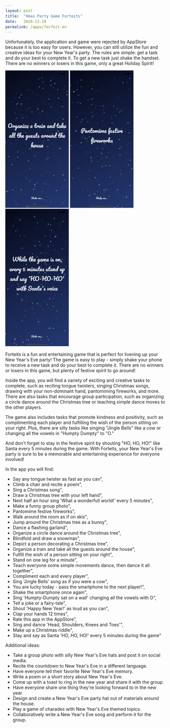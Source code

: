 ```yaml
---
layout: post
title:  "Xmas Party Game Forteits"
date:   2020-12-18
permalink: /apps/forfeit-en
---
```

Unfortunately, the application and game were rejected by AppStore because it is too easy for users. However, you can still utilize the fun and creative ideas for your New Year's party.
The rules are simple: get a task and do your best to complete it. To get a new task just shake the handset. There are no winners or losers in this game, only a great Holiday Spirit! 

<img src="/assets/images/forfeit/1.png" width="200"/>
<img src="/assets/images/forfeit/2.png" width="200"/>
<img src="/assets/images/forfeit/3.png" width="200"/>

Forteits is a fun and entertaining game that is perfect for livening up your New Year's Eve party! The game is easy to play - simply shake your phone to receive a new task and do your best to complete it. There are no winners or losers in this game, but plenty of festive spirit to go around!

Inside the app, you will find a variety of exciting and creative tasks to complete, such as reciting tongue twisters, singing Christmas songs, drawing with your non-dominant hand, pantomiming fireworks, and more. There are also tasks that encourage group participation, such as organizing a circle dance around the Christmas tree or teaching simple dance moves to the other players.

The game also includes tasks that promote kindness and positivity, such as complimenting each player and fulfilling the wish of the person sitting on your right. Plus, there are silly tasks like singing "Jingle Bells" like a cow or changing all the vowels in "Humpty Dumpty" to "O."

And don't forget to stay in the festive spirit by shouting "HO, HO, HO!" like Santa every 5 minutes during the game. With Forteits, your New Year's Eve party is sure to be a memorable and entertaining experience for everyone involved!

In the app you will find:

* Say any tongue twister as fast as you can",
* Climb a chair and recite a poem",
* Sing a Christmas song",
* Draw a Christmas tree with your left hand",
* Next half an hour sing 'What a wonderfull world!' every 5 minutes",
* Make a funny group photo",
* Pantomime festive fireworks",
* Walk around the room as if on skis",
* Jump around the Christmas tree as a bunny",
* Dance a flashing garland",
* Organize a circle dance around the Christmas tree",
* Blindfold and draw a snowman",
* Depict a person decorating a Christmas tree",
* Organize a train and take all the guests around the house",
* Fulfill the wish of a person sitting on your right",
* Stand on one leg for a minute",
* Teach everyone some simple movements dance, then dance it all together",
* Compliment each and every player",
* Sing 'Jingle Bells' song as if you were a cow",
* You are lucky today - pass the smartphone to the next player!",
* Shake the smartphone once again",
* Sing 'Humpty-Dumpty sat on a wall' changing all the vowels with O",
* Tell a joke or a fairy-tale",
* Shout 'Happy New Year!' as loud as you can",
* Clap your hands 12 times",
* Rate this app in the AppStore",
* Sing and dance 'Head, Shoulders, Knees and Toes'",
* Make up a Christmas riddle",
* Stay and say as Santa 'HO, HO, HO!' every 5 minutes during the game"

Additional ideas: 

* Take a group photo with silly New Year's Eve hats and post it on social media.
* Recite the countdown to New Year's Eve in a different language.
* Have everyone tell their favorite New Year's Eve memory.
* Write a poem or a short story about New Year's Eve.
* Come up with a toast to ring in the new year and share it with the group.
* Have everyone share one thing they're looking forward to in the new year.
* Design and create a New Year's Eve party hat out of materials around the house.
* Play a game of charades with New Year's Eve themed topics.
* Collaboratively write a New Year's Eve song and perform it for the group.
